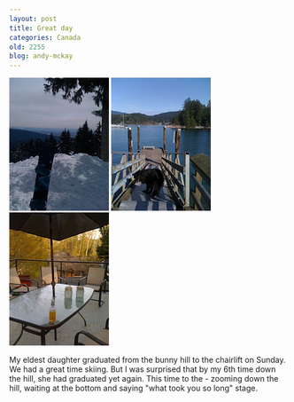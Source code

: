 ```yaml
---
layout: post
title: Great day
categories: Canada
old: 2255
blog: andy-mckay
---
```

<a href="http://www.flickr.com/photos/43096515@N00/4515061082/"><img src="/files/4515061082_a4df6d8a10_m_d.jpg"></a>
<a href="http://www.flickr.com/photos/43096515@N00/4514424979/"><img src="/files/4514424979_4f77c79674_m_d.jpg"></a>
<a href="http://www.flickr.com/photos/43096515@N00/4515061958/"><img src="/files/4515061958_1b328f5807_m_d.jpg"></a>

<p>My eldest daughter graduated from the bunny hill to the chairlift on Sunday. We had a great time skiing. But I was surprised that by my 6th time down the hill, she had graduated yet again. This time to the - zooming down the hill, waiting at the bottom and saying "what took you so long" stage.</p>